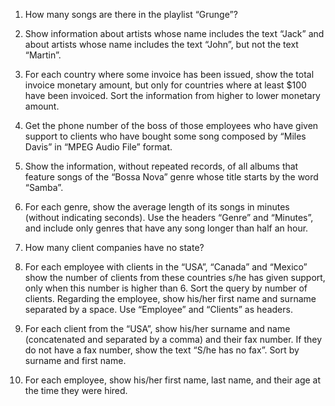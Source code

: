 1. How many songs are there in the playlist “Grunge”?

2. Show information about artists whose name includes the text “Jack” and about artists whose name
includes the text “John”, but not the text “Martin”.

3. For each country where some invoice has been issued, show the total invoice monetary amount, but
only for countries where at least $100 have been invoiced. Sort the information from higher to lower
monetary amount.

4. Get the phone number of the boss of those employees who have given support to clients who have
bought some song composed by “Miles Davis” in “MPEG Audio File” format.

5. Show the information, without repeated records, of all albums that feature songs of the “Bossa Nova”
genre whose title starts by the word “Samba”.

6. For each genre, show the average length of its songs in minutes (without indicating seconds). Use the
headers “Genre” and “Minutes”, and include only genres that have any song longer than half an hour.

7. How many client companies have no state?

8. For each employee with clients in the “USA”, “Canada” and “Mexico” show the number of clients from
these countries s/he has given support, only when this number is higher than 6. Sort the query by
number of clients. Regarding the employee, show his/her first name and surname separated by a
space. Use “Employee” and “Clients” as headers.

9. For each client from the “USA”, show his/her surname and name (concatenated and separated by a
comma) and their fax number. If they do not have a fax number, show the text “S/he has no fax”. Sort
by surname and first name.

10. For each employee, show his/her first name, last name, and their age at the time they were hired.
